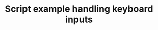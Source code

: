 ---
layout: article
title: Script example handling keyboard inputs 
description: 
  - This board shows a Scripting Example for the Inputs you can give your Peakboard Box via all types of keys
lang: en
weight: 50
isDraft: false
ref: Script_Key_Inputs
category:
  - Script
  - Scripting
image: Script_Key_Inputs_EN.png
download: Script_Key_Inputs_EN.pbmx
overview_description:
overview_benefits:
overview_data_sources:
---